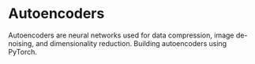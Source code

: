 # Autoencoders
Autoencoders are neural networks used for data compression, image de-noising, and dimensionality reduction. Building autoencoders using PyTorch.
